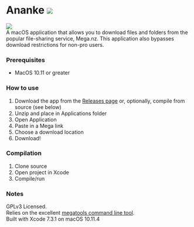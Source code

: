 # Ananke ![](https://github.com/jacquesCedric/Ananke/blob/master/megadl/Assets.xcassets/AppIcon.appiconset/icon_32x32.png?raw=true)

![](https://github.com/jacquesCedric/Ananke/blob/master/anankeScreen.png?raw=true)  
A macOS application that allows you to download files and folders from the popular file-sharing service, Mega.nz. This application also bypasses download restrictions for non-pro users.

### Prerequisites
- MacOS 10.11 or greater

### How to use
1. Download the app from the [Releases page](https://github.com/jacquesCedric/Ananke/releases) or, optionally, compile from source (see below)
2. Unzip and place in Applications folder
3. Open Application
5. Paste in a Mega link
6. Choose a download location
7. Download!

### Compilation
1. Clone source
2. Open project in Xcode
3. Compile/run

### Notes
GPLv3 Licensed.  
Relies on the excellent [megatools command line tool](https://github.com/megous/megatools).  
Built with Xcode 7.3.1 on macOS 10.11.4  
